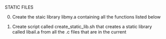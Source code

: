 STATIC FILES

0. Create the staic library libmy.a containing all the functions listed below

1. Create script called create_static_lib.sh that creates a static library called libail.a from all the .c files that are in the current
